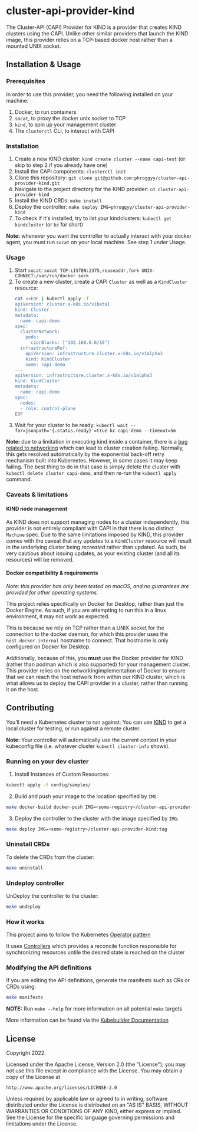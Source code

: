 # cluster-api-provider-kind

The Cluster-API (CAPI) Provider for KIND is a provider that creates KIND clusters using the CAPI.
Unlike other similar providers that launch the KIND image, this provider relies on a TCP-based
docker host rather than a mounted UNIX socket.

## Installation & Usage

### Prerequisites

In order to use this provider, you need the following installed on your machine:

1. Docker, to run containers
1. `socat`, to proxy the docker unix socket to TCP
1. `kind`, to spin up your management cluster
1. The `clusterctl` CLI, to interact with CAPI

### Installation

1. Create a new KIND cluster: `kind create cluster --name capi-test` (or skip to step 2 if you already have one)
1. Install the CAPI components: `clusterctl init`
1. Clone this repository: `git clone git@github.com:phroggyy/cluster-api-provider-kind.git`
1. Navigate to the project directory for the KIND provider: `cd cluster-api-provider-kind`
1. Install the KIND CRDs: `make install`
1. Deploy the controller: `make deploy IMG=phroggyy/cluster-api-provider-kind`
1. To check if it's installed, try to list your kindclusters: `kubectl get kindcluster` (or `kc` for short)

**Note:** whenever you want the controller to actually interact with your docker agent, you must run `socat`
on your local machine. See step 1 under Usage.

### Usage

1. Start `socat`: `socat TCP-LISTEN:2375,reuseaddr,fork UNIX-CONNECT:/var/run/docker.sock`
1. To create a new cluster, create a CAPI `Cluster` as well as a `KindCluster` resource:
   ```sh
   cat <<EOF | kubectl apply -f -
   apiVersion: cluster.x-k8s.io/v1beta1
   kind: Cluster
   metadata:
     name: capi-demo
   spec:
     clusterNetwork:
       pods:
         cidrBlocks: ["192.168.0.0/16"]
     infrastructureRef:
       apiVersion: infrastructure.cluster.x-k8s.io/v1alpha3
       kind: KindCluster
       name: capi-demo
   ---
   apiVersion: infrastructure.cluster.x-k8s.io/v1alpha3
   kind: KindCluster
   metadata:
     name: capi-demo
   spec:
     nodes:
     - role: control-plane
   EOF
   ```
1. Wait for your cluster to be ready: `kubectl wait --for=jsonpath='{.status.ready}'=true kc capi-demo --timeout=5m`

**Note:** due to a limitation in executing kind inside a container, there is a [bug related to networking](https://github.com/kubernetes-sigs/kind/issues/2867)
which can lead to cluster creation failing. Normally, this gets resolved automatically by the exponential
back-off retry mechanism built into Kubernetes. However, in some cases it may keep failing. The best thing
to do in that case is simply delete the cluster with `kubectl delete cluster capi-demo`, and then re-run
the `kubectl apply` command.

### Caveats & limitations

#### KIND node management
As KIND does not support managing nodes for a cluster independently, this provider is not entirely compliant
with CAPI in that there is no distinct `Machine` spec. Due to the same limitations imposed by KIND, this
provider comes with the caveat that any updates to a `KindCluster` resource will result in the underlying
cluster being _recreated_ rather than updated. As such, be very cautious about issuing updates, as your existing
cluster (and all its resources) will be removed.

#### Docker compatibility & requirements

_Note: this provider has only been tested on macOS, and no guarantees are provided for other operating systems._

This project relies specifically on Docker for Desktop, rather than just the Docker Engine. As such, if you
are attempting to run this in a linux environment, it may not work as expected.

This is because we rely on TCP rather than a UNIX socket for the connection to the docker daemon, for which
this provider uses the `host.docker.internal` hostname to connect. That hostname is only configured
on Docker for Desktop.

Additionally, because of this, you **must** use the Docker provider for KIND (rather than podman which is also supported) for your management cluster. This provider relies on the networkingimplementation of Docker to
ensure that we can reach the host network from within our KIND cluster, which is what allows us to deploy the
CAPI provider in a cluster, rather than running it on the host.

## Contributing
You’ll need a Kubernetes cluster to run against. You can use [KIND](https://sigs.k8s.io/kind) to get a local cluster for testing, or run against a remote cluster.

**Note:** Your controller will automatically use the current context in your kubeconfig file (i.e. whatever cluster `kubectl cluster-info` shows).

### Running on your dev cluster
1. Install Instances of Custom Resources:

```sh
kubectl apply -f config/samples/
```

2. Build and push your image to the location specified by `IMG`:
	
```sh
make docker-build docker-push IMG=<some-registry>/cluster-api-provider-kind:tag
```
	
3. Deploy the controller to the cluster with the image specified by `IMG`:

```sh
make deploy IMG=<some-registry>/cluster-api-provider-kind:tag
```

### Uninstall CRDs
To delete the CRDs from the cluster:

```sh
make uninstall
```

### Undeploy controller
UnDeploy the controller to the cluster:

```sh
make undeploy
```

### How it works
This project aims to follow the Kubernetes [Operator pattern](https://kubernetes.io/docs/concepts/extend-kubernetes/operator/)

It uses [Controllers](https://kubernetes.io/docs/concepts/architecture/controller/) 
which provides a reconcile function responsible for synchronizing resources untile the desired state is reached on the cluster 

### Modifying the API definitions
If you are editing the API definitions, generate the manifests such as CRs or CRDs using:

```sh
make manifests
```

**NOTE:** Run `make --help` for more information on all potential `make` targets

More information can be found via the [Kubebuilder Documentation](https://book.kubebuilder.io/introduction.html)

## License

Copyright 2022.

Licensed under the Apache License, Version 2.0 (the "License");
you may not use this file except in compliance with the License.
You may obtain a copy of the License at

    http://www.apache.org/licenses/LICENSE-2.0

Unless required by applicable law or agreed to in writing, software
distributed under the License is distributed on an "AS IS" BASIS,
WITHOUT WARRANTIES OR CONDITIONS OF ANY KIND, either express or implied.
See the License for the specific language governing permissions and
limitations under the License.


